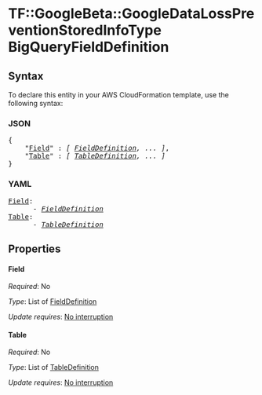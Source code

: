 # TF::GoogleBeta::GoogleDataLossPreventionStoredInfoType BigQueryFieldDefinition

## Syntax

To declare this entity in your AWS CloudFormation template, use the following syntax:

### JSON

<pre>
{
    "<a href="#field" title="Field">Field</a>" : <i>[ <a href="fielddefinition.md">FieldDefinition</a>, ... ]</i>,
    "<a href="#table" title="Table">Table</a>" : <i>[ <a href="tabledefinition.md">TableDefinition</a>, ... ]</i>
}
</pre>

### YAML

<pre>
<a href="#field" title="Field">Field</a>: <i>
      - <a href="fielddefinition.md">FieldDefinition</a></i>
<a href="#table" title="Table">Table</a>: <i>
      - <a href="tabledefinition.md">TableDefinition</a></i>
</pre>

## Properties

#### Field

_Required_: No

_Type_: List of <a href="fielddefinition.md">FieldDefinition</a>

_Update requires_: [No interruption](https://docs.aws.amazon.com/AWSCloudFormation/latest/UserGuide/using-cfn-updating-stacks-update-behaviors.html#update-no-interrupt)

#### Table

_Required_: No

_Type_: List of <a href="tabledefinition.md">TableDefinition</a>

_Update requires_: [No interruption](https://docs.aws.amazon.com/AWSCloudFormation/latest/UserGuide/using-cfn-updating-stacks-update-behaviors.html#update-no-interrupt)

